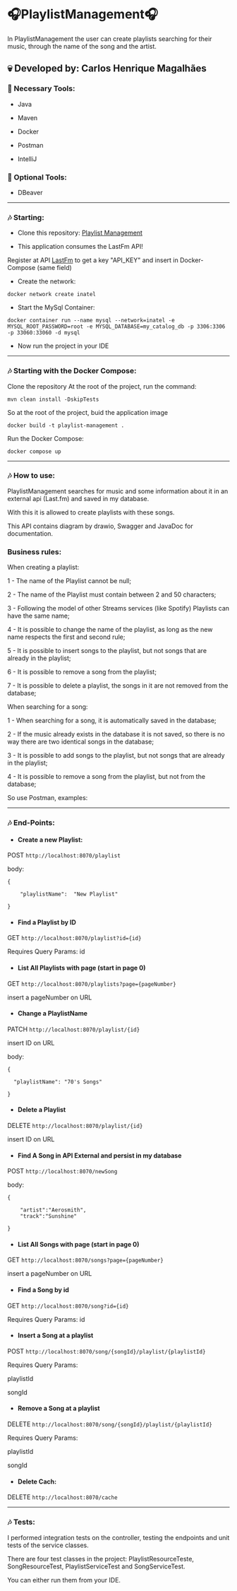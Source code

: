 # 🎧PlaylistManagement🎧

In PlaylistManagement the user can create playlists searching for their music, through the name of the song and the artist.

## 💀 Developed by: Carlos Henrique Magalhães 

### 🔧 Necessary Tools: 

- Java

- Maven

- Docker

- Postman

- IntelliJ

### 🔧 Optional Tools:

- DBeaver

---------------------------------------------------------------------------
### 🎶 Starting:

- Clone this repository:
[Playlist Management](https://github.com/CarlosHenriqueMagalhaes/PlaylistManagement.git)

- This application consumes the LastFm API!

Register at API [LastFm](https://www.last.fm/home) to get a key "API_KEY" and insert in Docker-Compose (same field)

- Create the network:

```
docker network create inatel
```

- Start the MySql Container:
```
docker container run --name mysql --network=inatel -e MYSQL_ROOT_PASSWORD=root -e MYSQL_DATABASE=my_catalog_db -p 3306:3306 -p 33060:33060 -d mysql
```

- Now run the project in your IDE 

------------------------------------------------------------------------------
### 🎶 Starting with the Docker Compose:
Clone the repository
At the root of the project, run the command:


```
mvn clean install -DskipTests

```

So at the root of the project, buid the application image


```
docker build -t playlist-management .

```

Run the Docker Compose:


```
docker compose up

```
---------------------------------------------------------------------------
### 🎶 How to use:
PlaylistManagement searches for music and some information about it
in an external api (Last.fm) and saved in my database.

With this it is allowed to create playlists with these songs.

This API contains diagram by drawio, Swagger and JavaDoc for documentation.

### Business rules:

When creating a playlist:

1 - The name of the Playlist cannot be null;

2 - The name of the Playlist must contain between 2 and 50 characters;

3 - Following the model of other Streams services (like Spotify) Playlists can have the same name;

4 - It is possible to change the name of the playlist, as long as the new name respects the first and second rule;

5 - It is possible to insert songs to the playlist, but not songs that are already in the playlist;

6 - It is possible to remove a song from the playlist;

7 - It is possible to delete a playlist, the songs in it are not removed from the database;

When searching for a song:

1 - When searching for a song, it is automatically saved in the database;

2 - If the music already exists in the database it is not saved, so there is no way
there are two identical songs in the database;

3 - It is possible to add songs to the playlist, but not songs that are already in the playlist;

4 - It is possible to remove a song from the playlist, but not from the database;

So use Postman, examples:

---------------------------------------------------------------------------
### 🎶 End-Points:
- #### Create a new Playlist:
POST  ``` http://localhost:8070/playlist ```

body: 
```
{

    "playlistName":  "New Playlist"  
    
}
```
- #### Find a Playlist by ID
GET ``` http://localhost:8070/playlist?id={id} ```

Requires Query Params:  id

- #### List All Playlists with page (start in page 0)
GET ``` http://localhost:8070/playlists?page={pageNumber} ```

insert a pageNumber on URL

- #### Change a PlaylistName
PATCH  ``` http://localhost:8070/playlist/{id} ```

insert ID on URL

body:
```
{

  "playlistName": "70's Songs"
  
}
```
- #### Delete a Playlist
DELETE ``` http://localhost:8070/playlist/{id} ```

insert ID on URL

- #### Find A Song in API External and persist in my database
POST ``` http://localhost:8070/newSong ```

body:
```
{

    "artist":"Aerosmith",
    "track":"Sunshine"
    
}
```
- #### List All Songs with page (start in page 0)
GET ``` http://localhost:8070/songs?page={pageNumber} ```

insert a pageNumber on URL

- #### Find a Song by id
GET ``` http://localhost:8070/song?id={id} ```

Requires Query Params:  id

- #### Insert a Song at a playlist
POST ``` http://localhost:8070/song/{songId}/playlist/{playlistId} ```

Requires Query Params:

playlistId

songId

- #### Remove a Song at a playlist
DELETE ``` http://localhost:8070/song/{songId}/playlist/{playlistId} ```

Requires Query Params:

playlistId

songId

- #### Delete Cach:

DELETE ``` http://localhost:8070/cache ```

-----------------------------------------------------------------------------
### 🎶 Tests:
I performed integration tests on the controller, testing the endpoints and unit tests of the service classes.

There are four test classes in the project: PlaylistResourceTeste, SongResourceTest, PlaylistServiceTest and SongServiceTest.

You can either run them from your IDE.
